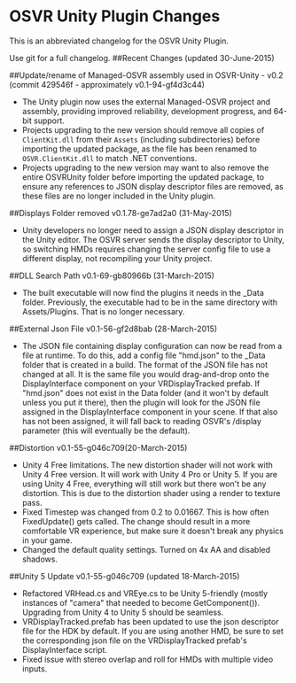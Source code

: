 # OSVR Unity Plugin Changes

This is an abbreviated changelog for the OSVR Unity Plugin.

Use git for a full changelog.
##Recent Changes (updated 30-June-2015)

##Update/rename of Managed-OSVR assembly used in OSVR-Unity - v0.2 (commit 429546f - approximately v0.1-94-gf4d3c44)
- The Unity plugin now uses the external Managed-OSVR project and assembly, providing improved reliability, development progress, and 64-bit support.
- Projects upgrading to the new version should remove all copies of `ClientKit.dll` from their `Assets` (including subdirectories) before importing the updated package, as the file has been renamed to `OSVR.ClientKit.dll` to match .NET conventions.
- Projects upgrading to the new version may want to also remove the entire OSVRUnity folder before importing the updated package, to ensure any references to JSON display descriptor files are removed, as these files are no longer included in the Unity plugin.

##Displays Folder removed v0.1.78-ge7ad2a0 (31-May-2015)
- Unity developers no longer need to assign a JSON display descriptor in the Unity editor. The OSVR server sends the display descriptor to Unity, so switching HMDs requires changing the server config file to use a different display, not recompiling your Unity project. 

##DLL Search Path v0.1-69-gb80966b (31-March-2015)
- The built executable will now find the plugins it needs in the _Data folder. Previously, the executable had to be in the same directory with Assets/Plugins. That is no longer necessary.

##External Json File v0.1-56-gf2d8bab (28-March-2015)
- The JSON file containing display configuration can now be read from a file at runtime. To do this, add a config file "hmd.json" to the _Data folder that is created in a build. The format of the JSON file has not changed at all. It is the same file you would drag-and-drop onto the DisplayInterface component on your VRDisplayTracked prefab. If "hmd.json" does not exist in the Data folder (and it won't by default unless you put it there), then the plugin will look for the JSON file assigned in the DisplayInterface component in your scene. If that also has not been assigned, it will fall back to reading OSVR's /display parameter (this will eventually be the default).

##Distortion v0.1-55-g046c709(20-March-2015)
- Unity 4 Free limitations. The new distortion shader will not work with Unity 4 Free version. It will work with Unity 4 Pro or Unity 5. If you are using Unity 4 Free, everything will still work but there won't be any distortion. This is due to the distortion shader using a render to texture pass.
- Fixed Timestep was changed from 0.2 to 0.01667. This is how often FixedUpdate() gets called. The change should result in a more comfortable VR experience, but make sure it doesn't break any physics in your game.
- Changed the default quality settings. Turned on 4x AA and disabled shadows.

##Unity 5 Update v0.1-55-g046c709 (updated 18-March-2015)
- Refactored VRHead.cs and VREye.cs to be Unity 5-friendly (mostly instances of "camera" that needed to become GetComponent<Camera>()). Upgrading from Unity 4 to Unity 5 should be seamless.
- VRDisplayTracked.prefab has been updated to use the json descriptor file for the HDK by default. If you are using another HMD, be sure to set the corresponding json file on the VRDisplayTracked prefab's DisplayInterface script. 
- Fixed issue with stereo overlap and roll for HMDs with multiple video inputs.
